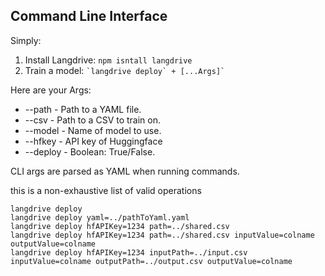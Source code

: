 ## Command Line Interface

Simply:

1. Install Langdrive: `npm isntall langdrive`
2. Train a model: ``` `langdrive deploy` + [...Args]` ```

Here are your Args:

 
- --path -  Path to a YAML file.
- --csv - Path to a CSV to train on.
- --model - Name of model to use.
- --hfkey - API key of Huggingface
- --deploy - Boolean: True/False.


CLI args are parsed as YAML when running commands.

this is a non-exhaustive list of  valid operations

    langdrive deploy 
    langdrive deploy yaml=../pathToYaml.yaml
    langdrive deploy hfAPIKey=1234 path=../shared.csv
    langdrive deploy hfAPIKey=1234 path=../shared.csv inputValue=colname outputValue=colname 
    langdrive deploy hfAPIKey=1234 inputPath=../input.csv inputValue=colname outputPath=../output.csv outputValue=colname 